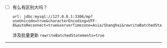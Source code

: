

- [ ] 有么有区别大吗？

    ```
    url: jdbc:mysql://127.0.0.1:3306/mp?useUnicode=true&characterEncoding=UTF-8&autoReconnect=true&serverTimezone=Asia/Shanghai&rewriteBatchedStatements=true
    ```

    涉及批量更新 `rewriteBatchedStatements=true`

---